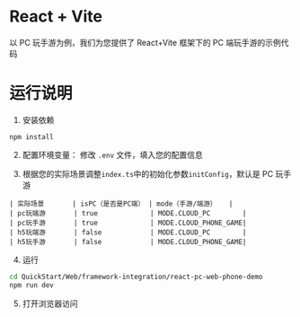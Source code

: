 # React + Vite

以 PC 玩手游为例，我们为您提供了 React+Vite 框架下的 PC 端玩手游的示例代码

# 运行说明

1. 安装依赖

```
npm install
```

2. 配置环境变量：
   修改 `.env` 文件，填入您的配置信息

3. 根据您的实际场景调整`index.ts`中的初始化参数`initConfig`，默认是 PC 玩手游

```
| 实际场景       | isPC（是否是PC端） | mode（手游/端游）   |
| pc玩端游       | true             | MODE.CLOUD_PC        |
| pc玩手游       | true             | MODE.CLOUD_PHONE_GAME|
| h5玩端游       | false            | MODE.CLOUD_PC        |
| h5玩手游       | false            | MODE.CLOUD_PHONE_GAME|
```

4. 运行

```bash
cd QuickStart/Web/framework-integration/react-pc-web-phone-demo
npm run dev
```

5. 打开浏览器访问
